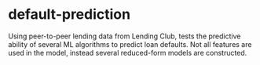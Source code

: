 # default-prediction

Using peer-to-peer lending data from Lending Club, tests the predictive ability of several ML algorithms to predict loan defaults. Not all features are used in the model, instead several reduced-form models are constructed.
